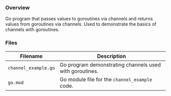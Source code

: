 ### Overview

Go program that passes values to goroutines via channels and returns values from goroutines via channels.  Used to 
demonstrate the basics of channels with goroutines.

### Files

| Filename             | Description                                             |
|----------------------|---------------------------------------------------------|
| `channel_example.go` | Go program demonstrating channels used with goroutines. |
| `go.mod`             | Go module file for the `channel_example` code.          |
